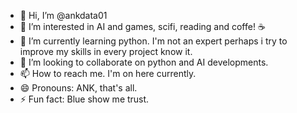 - 👋 Hi, I’m @ankdata01
- 🌹 I’m interested in AI and games, scifi, reading and coffe! ☕
- 🌱 I’m currently learning python. I'm not an expert perhaps i try to improve my skills in every project know it. 
- 💞️ I’m looking to collaborate on python and AI developments. 
- 📫 How to reach me. I'm on here currently. 
- 😄 Pronouns: ANK, that's all. 
- ⚡ Fun fact: Blue show me trust.

<!---
ankdata01/ankdata01 is a ✨ special ✨ repository because its `README.md` (this file) appears on your GitHub profile.
You can click the Preview link to take a look at your changes.
--->
